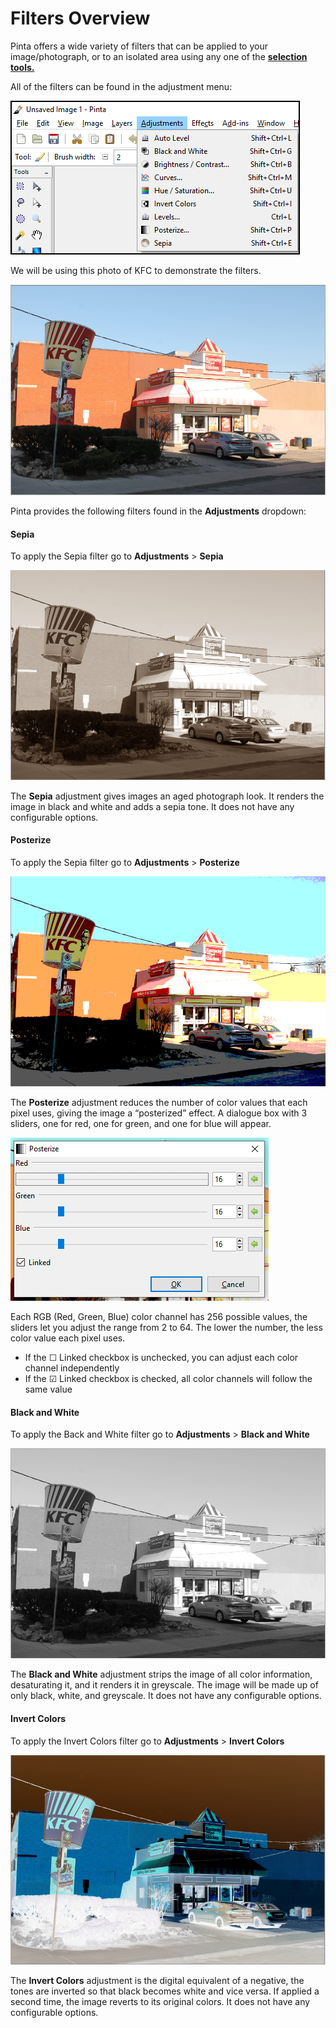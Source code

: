 # Filters Overview
Pinta offers a wide variety of filters that can be applied to your image/photograph, or to an isolated area using any one of the [**selection tools.**](select_overview.md)

All of the filters can be found in the adjustment menu:

![adjustmentmenu](img/overview/adjustments.png)

We will be using this photo of KFC to demonstrate the filters. 

![kfcoriginal](img/kfcoriginal.PNG)

Pinta provides the following filters found in the **Adjustments** dropdown:

#### Sepia

To apply the Sepia filter go to **Adjustments** > **Sepia**

![kfcsepia](img/kfcsepia.PNG)


The **Sepia** adjustment gives images an aged photograph look. It renders the image in black and white and adds a sepia tone. It does not have any configurable options. 



#### Posterize


To apply the Sepia filter go to **Adjustments** > **Posterize**

![kfcposterize](img/kfcposterize.PNG)


The **Posterize** adjustment reduces the number of color values that each pixel uses, giving the image a “posterized” effect. A dialogue box with 3 sliders, one for red, one for green, and one for blue will appear. 

![posterizebox](img/posterizebox.PNG)

Each RGB (Red, Green, Blue) color channel has 256 possible values, the sliders let you adjust the range from 2 to 64. The lower the number, the less color value each pixel uses.

* If the ☐ Linked checkbox is unchecked, you can adjust each color channel independently
* If the ☑ Linked checkbox is checked, all color channels will follow the same value

#### Black and White


To apply the Back and White filter go to **Adjustments** > **Black and White**

![kfcbw](img/kfcbw.PNG)

The **Black and White** adjustment strips the image of all color information, desaturating it, and it renders it in greyscale. The image will be made up of only black, white, and greyscale. It does not have any configurable options. 

#### Invert Colors


To apply the Invert Colors filter go to **Adjustments** > **Invert Colors**

![kfcinvert](img/kfcinvert.PNG)

The **Invert Colors** adjustment is the digital equivalent of a negative, the tones are inverted so that black becomes white and vice versa. If applied a second time, the image reverts to its original colors. It does not have any configurable options. 


